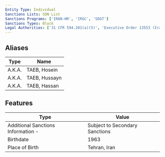 ```yaml
---
Entity Type: Individual
Sanctions Lists: SDN List
Sanctions Programs: ['IRAN-HR', 'IRGC', 'SDGT']
Sanctions Types: Block
Legal Authorities: ['31 CFR 594.201(a)(5)', 'Executive Order 13553 (Iran)']
---
```


## Aliases
| Type  | Name      | 
|-------|-----------|
| A.K.A. | TAEB, Hosein |
| A.K.A. | TAEB, Hussayn |
| A.K.A. | TAEB, Hassan |

## Features
| Type  | Value      |
|-------|------------|
| Additional Sanctions Information - | Subject to Secondary Sanctions |
| Birthdate | 1963 |
| Place of Birth | Tehran, Iran |
